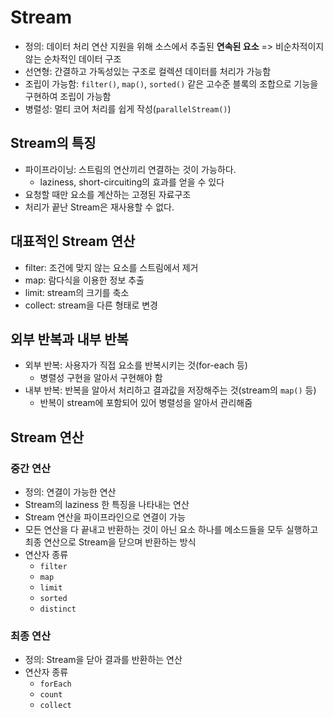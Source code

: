# Stream

- 정의: 데이터 처리 연산 지원을 위해 소스에서 추출된 **연속된 요소** => 비순차적이지 않는 순차적인 데이터 구조
- 선연형: 간결하고 가독성있는 구조로 컬렉션 데이터를 처리가 가능함
- 조립이 가능함: `filter()`, `map()`, `sorted()` 같은 고수준 블록의 조합으로 기능을 구현하여 조립이 가능함
- 병렬성: 멀티 코어 처리를 쉽게 작성(`parallelStream()`)

## Stream의 특징

- 파이프라이닝: 스트림의 연산끼리 연결하는 것이 가능하다.
  - laziness, short-circuiting의 효과를 얻을 수 있다
- 요청할 때만 요소를 계산하는 고졍된 자료구조
- 처리가 끝난 Stream은 재사용할 수 없다.

## 대표적인 Stream 연산

- filter: 조건에 맞지 않는 요소를 스트림에서 제거
- map: 람다식을 이용한 정보 추출
- limit: stream의 크기를 축소 
- collect: stream을 다른 형태로 변경

## 외부 반복과 내부 반복

- 외부 반복: 사용자가 직접 요소를 반복시키는 것(for-each 등)
  - 병렬성 구현을 알아서 구현해야 함
- 내부 반복: 반복을 알아서 처리하고 결과값을 저장해주는 것(stream의 `map()` 등)
  - 반복이 stream에 포함되어 있어 병렬성을 알아서 관리해줌

    
## Stream 연산

### 중간 연산

- 정의: 연결이 가능한 연산
- Stream의 laziness 한 특징을 나타내는 연산
- Stream 연산을 파이프라인으로 연결이 가능
- 모든 연산을 다 끝내고 반환하는 것이 아닌 요소 하나를 메소드들을 모두 실행하고 최종 연산으로 Stream을 닫으며 반환하는 방식
- 연산자 종류
  - `filter`
  - `map`
  - `limit`
  - `sorted`
  - `distinct`

### 최종 연산

- 정의: Stream을 닫아 결과를 반환하는 연산
- 연산자 종류
  - `forEach`
  - `count`
  - `collect`
